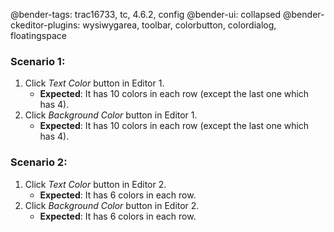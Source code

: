 @bender-tags: trac16733, tc, 4.6.2, config
@bender-ui: collapsed
@bender-ckeditor-plugins: wysiwygarea, toolbar, colorbutton, colordialog, floatingspace

### Scenario 1:

1. Click *Text Color* button in Editor 1.
	* **Expected**: It has 10 colors in each row (except the last one which has 4).
1. Click *Background Color* button in Editor 1.
	* **Expected**: It has 10 colors in each row (except the last one which has 4).

### Scenario 2:

1. Click *Text Color* button in Editor 2.
	* **Expected**: It has 6 colors in each row.
1. Click *Background Color* button in Editor 2.
	* **Expected**: It has 6 colors in each row.
